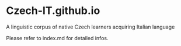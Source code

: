# Czech-IT.github.io
A linguistic corpus of native Czech learners acquiring Italian language

Please refer to index.md for detailed infos.
